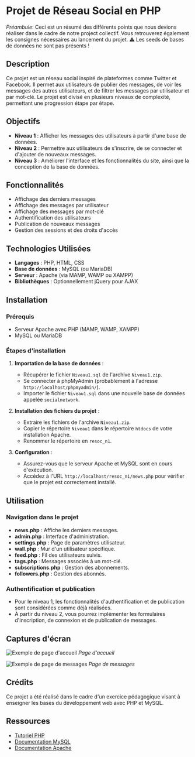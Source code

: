 # Projet de Réseau Social en PHP

_Préambule_: Ceci est un résumé des différents points que nous devions réaliser dans le cadre de notre project collectif.
Vous retrouverez également les consignes nécessaires au lancement du projet.
⚠️ Les seeds de bases de données ne sont pas présents !

## Description

Ce projet est un réseau social inspiré de plateformes comme Twitter et Facebook. Il permet aux utilisateurs de publier des messages, de voir les messages des autres utilisateurs, et de filtrer les messages par utilisateur et par mot-clé. Le projet est divisé en plusieurs niveaux de complexité, permettant une progression étape par étape.

## Objectifs

- **Niveau 1** : Afficher les messages des utilisateurs à partir d'une base de données.
- **Niveau 2** : Permettre aux utilisateurs de s'inscrire, de se connecter et d'ajouter de nouveaux messages.
- **Niveau 3** : Améliorer l'interface et les fonctionnalités du site, ainsi que la conception de la base de données.

## Fonctionnalités

- Affichage des derniers messages
- Affichage des messages par utilisateur
- Affichage des messages par mot-clé
- Authentification des utilisateurs
- Publication de nouveaux messages
- Gestion des sessions et des droits d'accès

## Technologies Utilisées

- **Langages** : PHP, HTML, CSS
- **Base de données** : MySQL (ou MariaDB)
- **Serveur** : Apache (via MAMP, WAMP ou XAMPP)
- **Bibliothèques** : Optionnellement jQuery pour AJAX

## Installation

### Prérequis

- Serveur Apache avec PHP (MAMP, WAMP, XAMPP)
- MySQL ou MariaDB

### Étapes d'installation

1. **Importation de la base de données** :

   - Récupérer le fichier `Niveau1.sql` de l'archive `Niveau1.zip`.
   - Se connecter à phpMyAdmin (probablement à l'adresse `http://localhost/phpmyadmin/`).
   - Importer le fichier `Niveau1.sql` dans une nouvelle base de données appelée `socialnetwork`.

2. **Installation des fichiers du projet** :

   - Extraire les fichiers de l'archive `Niveau1.zip`.
   - Copier le répertoire `Niveau1` dans le répertoire `htdocs` de votre installation Apache.
   - Renommer le répertoire en `resoc_n1`.

3. **Configuration** :
   - Assurez-vous que le serveur Apache et MySQL sont en cours d'exécution.
   - Accédez à l'URL `http://localhost/resoc_n1/news.php` pour vérifier que le projet est correctement installé.

## Utilisation

### Navigation dans le projet

- **news.php** : Affiche les derniers messages.
- **admin.php** : Interface d'administration.
- **settings.php** : Page de paramètres utilisateur.
- **wall.php** : Mur d'un utilisateur spécifique.
- **feed.php** : Fil des utilisateurs suivis.
- **tags.php** : Messages associés à un mot-clé.
- **subscriptions.php** : Gestion des abonnements.
- **followers.php** : Gestion des abonnés.

### Authentification et publication

- Pour le niveau 1, les fonctionnalités d'authentification et de publication sont considérées comme déjà réalisées.
- À partir du niveau 2, vous pourrez implémenter les formulaires d'inscription, de connexion et de publication de messages.

## Captures d'écran

![Exemple de page d'accueil](<Mettre le lien d'une capture d'écran ici>)
_Page d'accueil_

![Exemple de page de messages](<Mettre le lien d'une capture d'écran ici>)
_Page de messages_

## Crédits

Ce projet a été réalisé dans le cadre d'un exercice pédagogique visant à enseigner les bases du développement web avec PHP et MySQL.

## Ressources

- [Tutoriel PHP](https://www.php.net/manual/fr/tutorial.php)
- [Documentation MySQL](https://dev.mysql.com/doc/)
- [Documentation Apache](https://httpd.apache.org/docs/)
